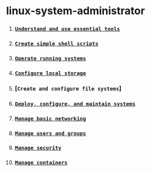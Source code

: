 # linux-system-administrator
1. ### [`Understand and use essential tools`](https://github.com/nahidfarazi/linux-system-administrator/tree/main/Understand%20and%20use%20essential%20tools)
2. ### [`Create simple shell scripts`]()
3. ### [`Operate running systems`]()
4. ### [`Configure local storage`]()
5. ### [`Create and configure file systems`]
6. ### [`Deploy, configure, and maintain systems`]()
7. ### [`Manage basic networking`]()
8. ### [`Manage users and groups`]()
9. ### [`Manage security`]()
10. ### [`Manage containers`]()
